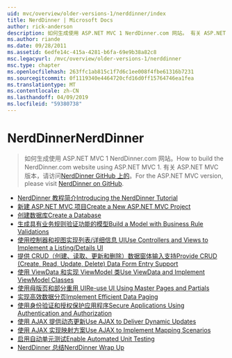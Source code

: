 ```yaml
---
uid: mvc/overview/older-versions-1/nerddinner/index
title: NerdDinner | Microsoft Docs
author: rick-anderson
description: 如何生成使用 ASP.NET MVC 1 NerdDinner.com 网站。 有关 ASP.NET MVC 3 版本中，访问 GitHub 上 nerddinner。
ms.author: riande
ms.date: 09/28/2011
ms.assetid: 6edfe14c-415a-4281-b6fa-69e9b38a82c8
msc.legacyurl: /mvc/overview/older-versions-1/nerddinner
msc.type: chapter
ms.openlocfilehash: 263ffc1ab815c1f7d6c1ee008f4fbe61316b7231
ms.sourcegitcommit: 0f1119340e4464720cfd16d0ff15764746ea1fea
ms.translationtype: MT
ms.contentlocale: zh-CN
ms.lasthandoff: 04/09/2019
ms.locfileid: "59380738"
---
```

# <a name="nerddinner"></a><span data-ttu-id="47c30-104">NerdDinner</span><span class="sxs-lookup"><span data-stu-id="47c30-104">NerdDinner</span></span>

> <span data-ttu-id="47c30-105">如何生成使用 ASP.NET MVC 1 NerdDinner.com 网站。</span><span class="sxs-lookup"><span data-stu-id="47c30-105">How to build the NerdDinner.com website using ASP.NET MVC 1.</span></span> <span data-ttu-id="47c30-106">有关 ASP.NET MVC 版本，请访问[NerdDinner GitHub 上的](https://github.com/AspNetMVPSamples/NerdDinner)。</span><span class="sxs-lookup"><span data-stu-id="47c30-106">For the ASP.NET MVC version, please visit [NerdDinner on GitHub](https://github.com/AspNetMVPSamples/NerdDinner).</span></span>


- [<span data-ttu-id="47c30-107">NerdDinner 教程简介</span><span class="sxs-lookup"><span data-stu-id="47c30-107">Introducing the NerdDinner Tutorial</span></span>](introducing-the-nerddinner-tutorial.md)
- [<span data-ttu-id="47c30-108">新建 ASP.NET MVC 项目</span><span class="sxs-lookup"><span data-stu-id="47c30-108">Create a New ASP.NET MVC Project</span></span>](create-a-new-aspnet-mvc-project.md)
- [<span data-ttu-id="47c30-109">创建数据库</span><span class="sxs-lookup"><span data-stu-id="47c30-109">Create a Database</span></span>](create-a-database.md)
- [<span data-ttu-id="47c30-110">生成具有业务规则验证功能的模型</span><span class="sxs-lookup"><span data-stu-id="47c30-110">Build a Model with Business Rule Validations</span></span>](build-a-model-with-business-rule-validations.md)
- [<span data-ttu-id="47c30-111">使用控制器和视图实现列表/详细信息 UI</span><span class="sxs-lookup"><span data-stu-id="47c30-111">Use Controllers and Views to Implement a Listing/Details UI</span></span>](use-controllers-and-views-to-implement-a-listingdetails-ui.md)
- [<span data-ttu-id="47c30-112">提供 CRUD（创建、读取、更新和删除）数据窗体输入支持</span><span class="sxs-lookup"><span data-stu-id="47c30-112">Provide CRUD (Create, Read, Update, Delete) Data Form Entry Support</span></span>](provide-crud-create-read-update-delete-data-form-entry-support.md)
- [<span data-ttu-id="47c30-113">使用 ViewData 和实现 ViewModel 类</span><span class="sxs-lookup"><span data-stu-id="47c30-113">Use ViewData and Implement ViewModel Classes</span></span>](use-viewdata-and-implement-viewmodel-classes.md)
- [<span data-ttu-id="47c30-114">使用母版页和部分重用 UI</span><span class="sxs-lookup"><span data-stu-id="47c30-114">Re-use UI Using Master Pages and Partials</span></span>](re-use-ui-using-master-pages-and-partials.md)
- [<span data-ttu-id="47c30-115">实现高效数据分页</span><span class="sxs-lookup"><span data-stu-id="47c30-115">Implement Efficient Data Paging</span></span>](implement-efficient-data-paging.md)
- [<span data-ttu-id="47c30-116">使用身份验证和授权保护应用程序</span><span class="sxs-lookup"><span data-stu-id="47c30-116">Secure Applications Using Authentication and Authorization</span></span>](secure-applications-using-authentication-and-authorization.md)
- [<span data-ttu-id="47c30-117">使用 AJAX 提供动态更新</span><span class="sxs-lookup"><span data-stu-id="47c30-117">Use AJAX to Deliver Dynamic Updates</span></span>](use-ajax-to-deliver-dynamic-updates.md)
- [<span data-ttu-id="47c30-118">使用 AJAX 实现映射方案</span><span class="sxs-lookup"><span data-stu-id="47c30-118">Use AJAX to Implement Mapping Scenarios</span></span>](use-ajax-to-implement-mapping-scenarios.md)
- [<span data-ttu-id="47c30-119">启用自动单元测试</span><span class="sxs-lookup"><span data-stu-id="47c30-119">Enable Automated Unit Testing</span></span>](enable-automated-unit-testing.md)
- [<span data-ttu-id="47c30-120">NerdDinner 总结</span><span class="sxs-lookup"><span data-stu-id="47c30-120">NerdDinner Wrap Up</span></span>](nerddinner-wrap-up.md)

